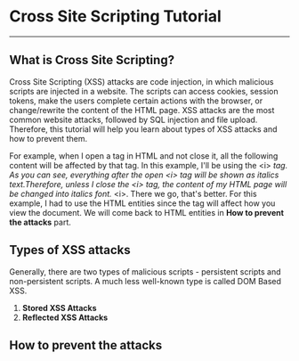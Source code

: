 # Cross Site Scripting Tutorial
------
## What is Cross Site Scripting?
Cross Site Scripting (XSS) attacks are code injection, in which malicious scripts are injected in a website. The scripts can access cookies, session tokens, make the users complete certain actions with the browser, or change/rewrite the content of the HTML page.
XSS attacks are the most common website attacks, followed by SQL injection and file upload. Therefore, this tutorial will help you learn about types of XSS attacks and how to prevent them.

For example, when I open a tag in HTML and not close it, all the following content will be affected by that tag. In this example, I'll be using the &lt;i&gt; *tag. As you can see, everything after the open &lt;i&gt; tag will be shown as italics text.Therefore, unless I close the &lt;i&gt; tag, the content of my HTML page will be changed into italics font.* &lt;i&gt;. There we go, that's better. For this example, I had to use the HTML entities since the tag will affect how you view the document. We will come back to HTML entities in **How to prevent the attacks** part.

## Types of XSS attacks
Generally, there are two types of malicious scripts - persistent scripts and non-persistent scripts. A much less well-known type is called DOM Based XSS. 
1. **Stored XSS Attacks** 
2. **Reflected XSS Attacks**

## How to prevent the attacks


